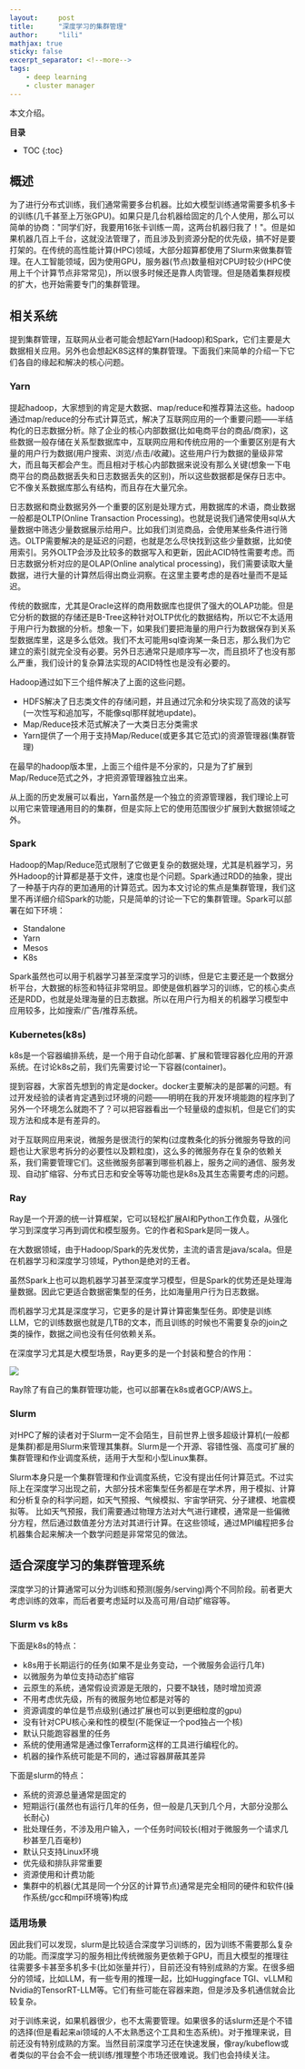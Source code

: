 ```yaml
---
layout:     post
title:      "深度学习的集群管理" 
author:     "lili" 
mathjax: true
sticky: false
excerpt_separator: <!--more-->
tags:
    - deep learning
    - cluster manager
---
```


本文介绍。

<!--more-->

**目录**
* TOC
{:toc}

## 概述

为了进行分布式训练，我们通常需要多台机器。比如大模型训练通常需要多机多卡的训练(几千甚至上万张GPU)。如果只是几台机器给固定的几个人使用，那么可以简单的协商："同学们好，我要用16张卡训练一周，这两台机器归我了！"。但是如果机器几百上千台，这就没法管理了，而且涉及到资源分配的优先级，搞不好是要打架的。在传统的高性能计算(HPC)领域，大部分超算都使用了Slurm来做集群管理。在人工智能领域，因为使用GPU，服务器(节点)数量相对CPU时较少(HPC使用上千个计算节点非常常见)，所以很多时候还是靠人肉管理。但是随着集群规模的扩大，也开始需要专门的集群管理。

## 相关系统

提到集群管理，互联网从业者可能会想起Yarn(Hadoop)和Spark，它们主要是大数据相关应用。另外也会想起K8S这样的集群管理。下面我们来简单的介绍一下它们各自的缘起和解决的核心问题。

### Yarn

提起hadoop，大家想到的肯定是大数据、map/reduce和推荐算法这些。hadoop通过map/reduce的分布式计算范式，解决了互联网应用的一个重要问题——半结构化的日志数据分析。除了企业的核心内部数据(比如电商平台的商品/商家)，这些数据一般存储在关系型数据库中，互联网应用和传统应用的一个重要区别是有大量的用户行为数据(用户搜索、浏览/点击/收藏)。这些用户行为数据的量级非常大，而且每天都会产生。而且相对于核心内部数据来说没有那么关键(想象一下电商平台的商品数据丢失和日志数据丢失的区别)，所以这些数据都是保存日志中。它不像关系数据库那么有结构，而且存在大量冗余。

日志数据和商业数据另外一个重要的区别是处理方式，用数据库的术语，商业数据一般都是OLTP(Online Transaction Processing)。也就是说我们通常使用sql从大量数据中筛选少量数据展示给用户。比如我们浏览商品，会使用某些条件进行筛选。OLTP需要解决的是延迟的问题，也就是怎么尽快找到这些少量数据，比如使用索引。另外OLTP会涉及比较多的数据写入和更新，因此ACID特性需要考虑。而日志数据分析对应的是OLAP(Online analytical processing)，我们需要读取大量数据，进行大量的计算然后得出商业洞察。在这里主要考虑的是吞吐量而不是延迟。


传统的数据库，尤其是Oracle这样的商用数据库也提供了强大的OLAP功能。但是它分析的数据的存储还是B-Tree这种针对OLTP优化的数据结构，所以它不太适用于用户行为数据的分析。想象一下，如果我们要把海量的用户行为数据保存到关系型数据库里，这是多么低效。我们不太可能用sql查询某一条日志，那么我们为它建立的索引就完全没有必要。另外日志通常只是顺序写一次，而且损坏了也没有那么严重，我们设计的复杂算法实现的ACID特性也是没有必要的。

Hadoop通过如下三个组件解决了上面的这些问题。

* HDFS解决了日志类文件的存储问题，并且通过冗余和分块实现了高效的读写(一次性写和追加写，不能像sql那样就地update)。
* Map/Reduce技术范式解决了一大类日志分类需求
* Yarn提供了一个用于支持Map/Reduce(或更多其它范式)的资源管理器(集群管理)

在最早的hadoop版本里，上面三个组件是不分家的，只是为了扩展到Map/Reduce范式之外，才把资源管理器独立出来。

从上面的历史发展可以看出，Yarn虽然是一个独立的资源管理器，我们理论上可以用它来管理通用目的的集群，但是实际上它的使用范围很少扩展到大数据领域之外。

### Spark

Hadoop的Map/Reduce范式限制了它做更复杂的数据处理，尤其是机器学习，另外Hadoop的计算都是基于文件，速度也是个问题。Spark通过RDD的抽象，提出了一种基于内存的更加通用的计算范式。因为本文讨论的焦点是集群管理，我们这里不再详细介绍Spark的功能，只是简单的讨论一下它的集群管理。Spark可以部署在如下环境：

* Standalone
* Yarn
* Mesos
* K8s

Spark虽然也可以用于机器学习甚至深度学习的训练，但是它主要还是一个数据分析平台，大数据的标签和特征非常明显。即使是做机器学习的训练，它的核心卖点还是RDD，也就是处理海量的日志数据。所以在用户行为相关的机器学习模型中应用较多，比如搜索/广告/推荐系统。


### Kubernetes(k8s)

k8s是一个容器编排系统，是一个用于自动化部署、扩展和管理容器化应用的开源系统。在讨论k8s之前，我们先需要讨论一下容器(container)。

提到容器，大家首先想到的肯定是docker。docker主要解决的是部署的问题。有过开发经验的读者肯定遇到过环境的问题——明明在我的开发环境能跑的程序到了另外一个环境怎么就跑不了？可以把容器看出一个轻量级的虚拟机，但是它们的实现方法和成本是有差异的。

对于互联网应用来说，微服务是很流行的架构(过度教条化的拆分微服务导致的问题也让大家思考拆分的必要性以及颗粒度)，这么多的微服务存在复杂的依赖关系，我们需要管理它们。这些微服务部署到哪些机器上，服务之间的通信、服务发现、自动扩缩容、分布式日志和安全等等功能也是k8s及其生态需要考虑的问题。

### Ray

Ray是一个开源的统一计算框架，它可以轻松扩展AI和Python工作负载，从强化学习到深度学习再到调优和模型服务。它的作者和Spark是同一拨人。

在大数据领域，由于Hadoop/Spark的先发优势，主流的语言是java/scala。但是在机器学习和深度学习领域，Python是绝对的王者。

虽然Spark上也可以跑机器学习甚至深度学习模型，但是Spark的优势还是处理海量数据。因此它更适合数据密集型的任务，比如海量用户行为日志数据。

而机器学习尤其是深度学习，它更多的是计算计算密集型任务。即使是训练LLM，它的训练数据也就是几TB的文本，而且训练的时候也不需要复杂的join之类的操作，数据之间也没有任何依赖关系。

在深度学习尤其是大模型场景，Ray更多的是一个封装和整合的作用：

<a>![](/img/dlcluster/1.png)</a>

Ray除了有自己的集群管理功能，也可以部署在k8s或者GCP/AWS上。

### Slurm

对HPC了解的读者对于Slurm一定不会陌生，目前世界上很多超级计算机(一般都是集群)都是用Slurm来管理其集群。Slurm是一个开源、容错性强、高度可扩展的集群管理和作业调度系统，适用于大型和小型Linux集群。

Slurm本身只是一个集群管理和作业调度系统，它没有提出任何计算范式。不过实际上在深度学习出现之前，大部分技术密集型任务都是在学术界，用于模拟、计算和分析复杂的科学问题，如天气预报、气候模拟、宇宙学研究、分子建模、地震模拟等。 比如天气预报，我们需要通过物理方法对大气进行建模，通常是一些偏微分方程，然后通过数值差分方法对其进行计算。在这些领域，通过MPI编程把多台机器集合起来解决一个数学问题是非常常见的做法。


## 适合深度学习的集群管理系统


深度学习的计算通常可以分为训练和预测(服务/serving)两个不同阶段。前者更大考虑训练的效率，而后者要考虑延时以及高可用/自动扩缩容等。

### Slurm vs k8s

下面是k8s的特点：

* k8s用于长期运行的任务(如果不是业务变动，一个微服务会运行几年)
* 以微服务为单位支持动态扩缩容
* 云原生的系统，通常假设资源是无限的，只要不缺钱，随时增加资源
* 不用考虑优先级，所有的微服务地位都是对等的
* 资源调度的单位是节点级别(通过扩展也可以到更细粒度的gpu)
* 没有针对CPU核心亲和性的模型(不能保证一个pod独占一个核)
* 默认只能跑容器里的任务
* 系统的使用通常是通过像Terraform这样的工具进行编程化的。
* 机器的操作系统可能是不同的，通过容器屏蔽其差异

下面是slurm的特点：

* 系统的资源总量通常是固定的
* 短期运行(虽然也有运行几年的任务，但一般是几天到几个月，大部分没那么长耐心)
* 批处理任务，不涉及用户输入，一个任务时间较长(相对于微服务一个请求几秒甚至几百毫秒)
* 默认只支持Linux环境
* 优先级和排队非常重要
* 资源使用和计费功能
* 集群中的机器(尤其是同一个分区的计算节点)通常是完全相同的硬件和软件(操作系统/gcc和mpi环境等)构成


### 适用场景

因此我们可以发现，slurm是比较适合深度学习训练的，因为训练不需要那么复杂的功能。而深度学习的服务相比传统微服务更依赖于GPU，而且大模型的推理往往需要多卡甚至多机多卡(比如张量并行），目前还没有特别成熟的方案。在很多细分的领域，比如LLM，有一些专用的推理一起，比如Huggingface TGI、vLLM和Nvidia的TensorRT-LLM等。它们有些可能在容器来跑，但是涉及多机通信就会比较复杂。

对于训练来说，如果机器很少，也不太需要管理。如果很多的话slurm还是个不错的选择(但是看起来ai领域的人不太熟悉这个工具和生态系统)。对于推理来说，目前还没有特别成熟的方案。当然目前深度学习还在快速发展，像ray/kubeflow或者类似的平台会不会一统训练/推理整个市场还很难说。我们也会持续关注。
